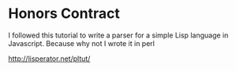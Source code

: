 # Honors Contract

I followed this tutorial to write a parser for a simple Lisp language in Javascript. Because why not I wrote it in perl

http://lisperator.net/pltut/
